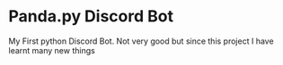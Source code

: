 # Panda.py Discord Bot
My First python Discord Bot. Not very good but since this project I have learnt many new things
